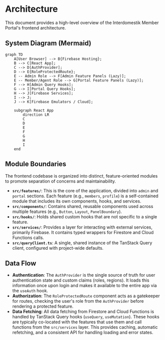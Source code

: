 # Architecture

This document provides a high-level overview of the Interdomestik Member Portal's frontend architecture.

## System Diagram (Mermaid)

```mermaid
graph TD
    A[User Browser] --> B{Firebase Hosting};
    B --> C[React App];
    C --> D[AuthProvider];
    D --> E{RoleProtectedRoute};
    E -- Admin Role --> F[Admin Feature Panels (Lazy)];
    E -- Member/Agent Role --> G[Portal Feature Panels (Lazy)];
    F --> H[Admin Query Hooks];
    G --> I[Portal Query Hooks];
    H --> J[Firebase Services];
    I --> J;
    J --> K[Firebase Emulators / Cloud];

    subgraph React App
        direction LR
        C
        D
        E
        F
        G
        H
        I
    end
```

## Module Boundaries

The frontend codebase is organized into distinct, feature-oriented modules to promote separation of concerns and maintainability.

- **`src/features/`**: This is the core of the application, divided into `admin` and `portal` sections. Each feature (e.g., `members`, `profile`) is a self-contained module that includes its own components, hooks, and services.
- **`src/components/`**: Contains shared, reusable components used across multiple features (e.g., `Button`, `Layout`, `PanelBoundary`).
- **`src/hooks/`**: Holds shared custom hooks that are not specific to a single feature.
- **`src/services/`**: Provides a layer for interacting with external services, primarily Firebase. It contains typed wrappers for Firestore and Cloud Functions calls.
- **`src/queryClient.ts`**: A single, shared instance of the TanStack Query client, configured with project-wide defaults.

## Data Flow

- **Authentication**: The `AuthProvider` is the single source of truth for user authentication state and custom claims (roles, regions). It loads this information once upon login and makes it available to the entire app via the `useAuth` hook.
- **Authorization**: The `RoleProtectedRoute` component acts as a gatekeeper for routes, checking the user's role from the `AuthProvider` before rendering a protected feature.
- **Data Fetching**: All data fetching from Firestore and Cloud Functions is handled by TanStack Query hooks (`useQuery`, `useMutation`). These hooks are typically co-located with the features that use them and call functions from the `src/services` layer. This provides caching, automatic refetching, and a consistent API for handling loading and error states.
